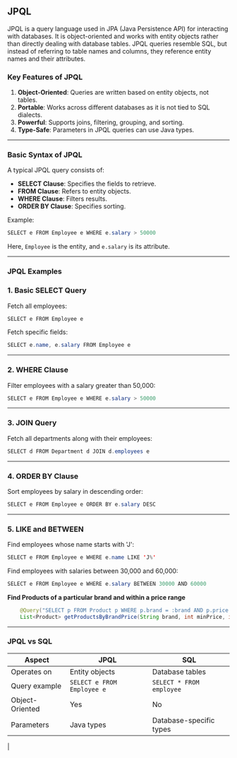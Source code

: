 ## **JPQL**

JPQL is a query language used in JPA (Java Persistence API) for interacting with databases. It is object-oriented and works with entity objects rather than directly dealing with database tables. JPQL queries resemble SQL, but instead of referring to table names and columns, they reference entity names and their attributes.

### **Key Features of JPQL**

1. **Object-Oriented**: Queries are written based on entity objects, not tables.
2. **Portable**: Works across different databases as it is not tied to SQL dialects.
3. **Powerful**: Supports joins, filtering, grouping, and sorting.
4. **Type-Safe**: Parameters in JPQL queries can use Java types.

---

### **Basic Syntax of JPQL**

A typical JPQL query consists of:

- **SELECT Clause**: Specifies the fields to retrieve.
- **FROM Clause**: Refers to entity objects.
- **WHERE Clause**: Filters results.
- **ORDER BY Clause**: Specifies sorting.

Example:

```java
SELECT e FROM Employee e WHERE e.salary > 50000

```

Here, `Employee` is the entity, and `e.salary` is its attribute.

---

### **JPQL Examples**

### 1. **Basic SELECT Query**

Fetch all employees:

```java
SELECT e FROM Employee e

```

Fetch specific fields:

```java
SELECT e.name, e.salary FROM Employee e

```

---

### 2. **WHERE Clause**

Filter employees with a salary greater than 50,000:

```java
SELECT e FROM Employee e WHERE e.salary > 50000

```

---

### 3. **JOIN Query**

Fetch all departments along with their employees:

```java
SELECT d FROM Department d JOIN d.employees e

```

---

### 4. **ORDER BY Clause**

Sort employees by salary in descending order:

```java
SELECT e FROM Employee e ORDER BY e.salary DESC

```

---

### 5. **LIKE and BETWEEN**

Find employees whose name starts with 'J':

```java
SELECT e FROM Employee e WHERE e.name LIKE 'J%'

```

Find employees with salaries between 30,000 and 60,000:

```java
SELECT e FROM Employee e WHERE e.salary BETWEEN 30000 AND 60000

```

**Find Products of a particular brand and within a price range**

```java
    @Query("SELECT p FROM Product p WHERE p.brand = :brand AND p.price BETWEEN :minPrice AND :maxPrice ORDER BY p.price")
    List<Product> getProductsByBrandPrice(String brand, int minPrice, int maxPrice);
```

---

### **JPQL vs SQL**

| Aspect | JPQL | SQL |
| --- | --- | --- |
| Operates on | Entity objects | Database tables |
| Query example | `SELECT e FROM Employee e` | `SELECT * FROM employee` |
| Object-Oriented | Yes | No |
| Parameters | Java types | Database-specific types
 |